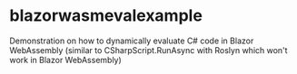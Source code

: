 # blazorwasmevalexample
Demonstration on how to dynamically evaluate C# code in Blazor WebAssembly (similar to CSharpScript.RunAsync with Roslyn which won't work in Blazor WebAssembly)
